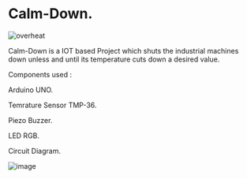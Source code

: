 # Calm-Down.
![overheat](https://user-images.githubusercontent.com/67065247/197190181-2e64b179-8acf-4639-b5a1-fe6a7e75f849.png)

Calm-Down is a IOT based Project which shuts the industrial machines down unless and until its temperature cuts down a desired value. 

Components used :

Arduino UNO.

Temrature Sensor TMP-36.

Piezo Buzzer.

LED RGB.

Circuit Diagram.

![image](https://user-images.githubusercontent.com/67065247/197190525-2f483da2-b27c-492a-ab90-73bb30d00903.png)

